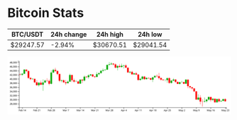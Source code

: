 # Bitcoin Stats

BTC/USDT|24h change|24h high|24h low|
|---|---|---|---|
|$29247.57|-2.94%|$30670.51|$29041.54|

<img src="./chart.svg">
